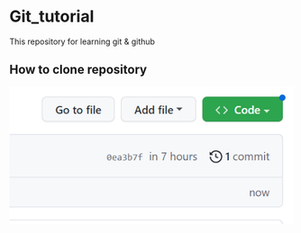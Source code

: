 # Git_tutorial
This repository for learning git & github
## How to clone repository
![Alt text](Image/Clone%20Git.PNG) 